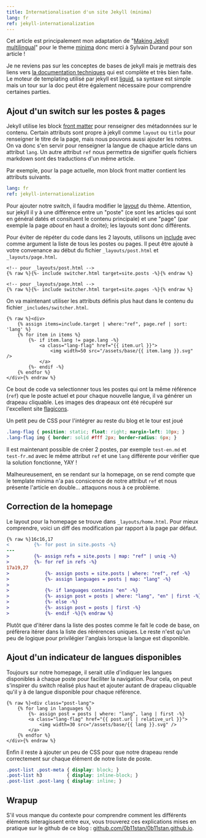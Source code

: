 ```yaml
---
title: Internationalisation d'un site Jekyll (minima)
lang: fr
ref: jekyll-internationalization
---
```


Cet article est principalement mon adaptation de "[Making Jekyll multilingual](https://sylvaindurand.org/making-jekyll-multilingual/)" pour le theme [minima](https://github.com/jekyll/minima) donc merci à Sylvain Durand pour son article !

Je ne reviens pas sur les conceptes de bases de jekyll mais je mettrais des liens vers [la documentation techniques](https://jekyllrb.com/docs/) qui est complète et très bien faite.
Le moteur de templating utilisé par jekyll est [liquid](https://github.com/Shopify/liquid), sa syntaxe est simple mais un tour sur la doc peut être également nécessaire pour comprendre certaines parties.


## Ajout d'un switch sur les postes & pages

Jekyll utilise les block [front matter](https://jekyllrb.com/docs/front-matter/) pour renseigner des métadonnées sur le contenu.
Certain attributs sont propre à jekyll comme `layout` ou `title` pour renseigner le titre de la page, mais nous pouvons aussi ajouter les notres.
On va donc s'en servir pour renseigner la langue de chaque article dans un attribut `lang`.
Un autre attribut `ref` nous permettra de signifier quels fichiers markdown sont des traductions d'un même article.

Par exemple, pour la page actuelle, mon block front matter contient les attributs suivants.

```yaml
lang: fr
ref: jekyll-internationalization
```

Pour ajouter notre switch, il faudra modifier le [layout](https://github.com/jekyll/minima) du thème.
Attention, sur jekyll il y à une différence entre un "poste" (ce sont les articles qui sont en général datés et consituent le contenu principale) et une "page" (par exemple la page *about* en haut a droite); les layouts sont donc différents.

Pour éviter de répéter du code dans les 2 layouts, utilisons un [include](https://jekyllrb.com/docs/includes/) avec comme argument la liste de tous les postes ou pages.
Il peut être ajouté à votre convenance au début du fichier `_layouts/post.html` et `_layouts/page.html`.

```liquid
<!-- pour _layouts/post.html -->
{% raw %}{%- include switcher.html target=site.posts -%}{% endraw %}

<!-- pour _layouts/page.html -->
{% raw %}{%- include switcher.html target=site.pages -%}{% endraw %}
```

On va maintenant utiliser les attributs définis plus haut dans le contenu du fichier `_includes/switcher.html`.

```liquid
{% raw %}<div>
    {% assign items=include.target | where:"ref", page.ref | sort: 'lang' %}
    {% for item in items %}
        {%- if item.lang != page.lang -%}
            <a class="lang-flag" href="{{ item.url }}">
                <img width=50 src="/assets/base/{{ item.lang }}.svg" />
            </a>
        {%- endif -%}
    {% endfor %}
</div>{% endraw %}
```

Ce bout de code va selectionner tous les postes qui ont la même référence (`ref`) que le poste actuel et pour chaque nouvelle langue, il va générer un drapeau cliquable.
Les images des drapeaux ont été récupéré sur l'excellent site [flagicons](https://flagicons.lipis.dev/).

Un petit peu de CSS pour l'intégrer au reste du blog et le tour est joué

```css
.lang-flag { position: static; float: right; margin-left: 10px; }
.lang-flag img { border: solid #fff 2px; border-radius: 6px; }
```

Il est maintenant possible de créer 2 postes, par exemple `test-en.md` et `test-fr.md` avec le même attribut `ref` et une `lang` différente pour vérifier que la solution fonctionne, YAY !

Malheureusement, en se rendant sur la homepage, on se rend compte que le template minima n'a pas consicence de notre attribut `ref` et nous présente l'article en double... attaquons nous à ce problème.

## Correction de la homepage

Le layout pour la homepage se trouve dans `_layouts/home.html`.
Pour mieux comprendre, voici un diff des modification par rapport à la page par défaut.

```diff
{% raw %}16c16,17
<         {%- for post in site.posts -%}
---
>         {%- assign refs = site.posts | map: "ref" | uniq -%}
>         {%- for ref in refs -%}
17a19,27
>             {%- assign posts = site.posts | where: "ref", ref -%}
>             {%- assign languages = posts | map: "lang" -%}
>
>             {%- if languages contains "en" -%}
>             {%- assign post = posts | where: "lang", "en" | first -%}
>             {%- else -%}
>             {%- assign post = posts | first -%}
>             {%- endif -%}{% endraw %}
```

Plutôt que d'itérer dans la liste des postes comme le fait le code de base, on préfèrera itérer dans la liste des rérérences uniques.
Le reste n'est qu'un peu de logique pour privilégier l'anglais lorsque la langue est disponible.

## Ajout d'un indicateur de langues disponibles

Toujours sur notre homepage, il serait utile d'indiquer les langues disponibles à chaque poste pour faciliter la navigation.
Pour cela, on peut s'inspirer du switch réalisé plus haut et ajouter autant de drapeau cliquable qu'il y à de langue disponible pour chaque référence.

```liquid
{% raw %}<div class="post-lang">
    {% for lang in languages %}
        {%- assign post = posts | where: "lang", lang | first -%}
        <a class="lang-flag" href="{{ post.url | relative_url }}">
            <img width=30 src="/assets/base/{{ lang }}.svg" />
        </a>
    {% endfor %}
</div>{% endraw %}
```

Enfin il reste à ajouter un peu de CSS pour que notre drapeau rende correctement sur chaque élément de notre liste de poste.

```css
.post-list .post-meta { display: block; }
.post-list h3         { display: inline-block; }
.post-list .post-lang { display: inline; }
```

## Wrapup

S'il vous manque du contexte pour comprendre comment les différents éléments interagissent entre eux, vous trouverez ces explications mises en pratique sur le github de ce blog : [github.com/0b11stan/0b11stan.github.io](https://github.com/0b11stan/0b11stan.github.io/blob/3a99bb3f13e22e8ec68d3380d94a87260df01cac/_layouts/home.html).
